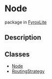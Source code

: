 # Node
package in [FyroxLite](../scripting_api.md)
## Description
## Classes
* [Node](Node/../Node/Node.md)
* [RoutingStrategy](Node/../Node/RoutingStrategy.md)
